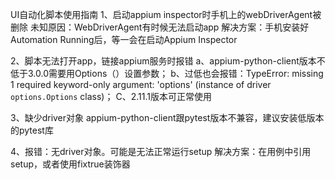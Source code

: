 UI自动化脚本使用指南
1、启动appium inspector时手机上的webDriverAgent被删除
未知原因：WebDriverAgent有时候无法启动app
解决方案：手机安装好Automation Running后，等一会在启动Appium Inspector

2、脚本无法打开app，链接appium服务时报错
a、appium-python-client版本不低于3.0.0需要用Options（）设置参数；
b、过低也会报错：TypeError: missing 1 required keyword-only argument: 'options' (instance of driver `options.Options` class)；
C、2.11.1版本可正常使用

3、缺少driver对象
appium-python-client跟pytest版本不兼容，建议安装低版本的pytest库

4、报错：无driver对象。可能是无法正常运行setup
解决方案：在用例中引用setup，或者使用fixtrue装饰器
